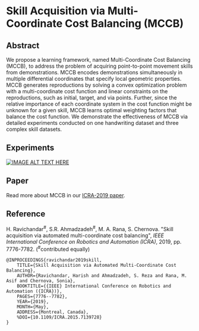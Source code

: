 # Skill Acquisition via Multi-Coordinate Cost Balancing (MCCB)

## Abstract
We propose a learning framework, named Multi-Coordinate Cost Balancing (MCCB), to address the problem of acquiring point-to-point movement skills from demonstrations. MCCB encodes demonstrations simultaneously in multiple differential coordinates that specify local geometric properties. MCCB generates reproductions by solving a convex optimization problem with a multi-coordinate cost function and linear constraints on the reproductions, such as initial, target, and via points. Further, since the relative importance of each coordinate system in the cost function might be unknown for a given skill, MCCB learns optimal weighting factors that balance the cost function. We demonstrate the effectiveness of MCCB via detailed experiments conducted on one handwriting dataset and three complex skill datasets.

## Experiments
[![IMAGE ALT TEXT HERE](http://img.youtube.com/vi/ISBZC9uRp5A/0.jpg)](http://www.youtube.com/watch?v=ISBZC9uRp5A)

## Paper
Read more about MCCB in our [ICRA-2019 paper](https://arxiv.org/pdf/1903.11725.pdf).

## Reference

H. Ravichandar<sup>#</sup>, S.R. Ahmadzadeh<sup>#</sup>, M. A. Rana, S. Chernova. "Skill acquisition via automated multi-coordinate cost balancing", *IEEE International Conference on Robotics and Automation (ICRA)*, 2019, pp. 7776-7782.
(<sup>#</sup>contributed equally)

```
@INPROCEEDINGS{ravichandar2019skill,
    TITLE={Skill Acquisition via Automated Multi-Coordinate Cost Balancing},
    AUTHOR={Ravichandar, Harish and Ahmadzadeh, S. Reza and Rana, M. Asif and Chernova, Sonia},
    BOOKTITLE={{IEEE} International Conference on Robotics and Automation ({ICRA})},
    PAGES={7776--7782},
    YEAR={2019},
    MONTH={May},
    ADDRESS={Montreal, Canada},
    %DOI={10.1109/ICRA.2015.7139728}
}
```
